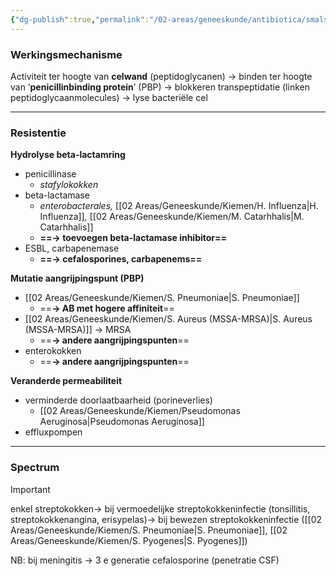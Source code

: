 ```yaml
---
{"dg-publish":true,"permalink":"/02-areas/geneeskunde/antibiotica/smalspectrum-penicilline/","noteIcon":"","created":"2024-11-24T10:57:20.583+01:00","updated":"2024-12-29T13:58:43.313+01:00"}
---
```


### Werkingsmechanisme

Activiteit ter hoogte van **celwand** (peptidoglycanen) → binden ter hoogte van ‘**penicillinbinding protein**’ (PBP) → blokkeren transpeptidatie (linken peptidoglycaanmolecules) → lyse bacteriële cel

  

---

  

### Resistentie

**Hydrolyse beta-lactamring**

- penicillinase
    - _stafylokokken_
- beta-lactamase
    - _enterobacterales,_ [[02 Areas/Geneeskunde/Kiemen/H. Influenza\|H. Influenza]]_,_ [[02 Areas/Geneeskunde/Kiemen/M. Catarhhalis\|M. Catarhhalis]]
    - **==→ toevoegen beta-lactamase inhibitor==**
- ESBL, carbapenemase
    - **==→ cefalosporines, carbapenems==**

  

**Mutatie aangrijpingspunt (PBP)**

- [[02 Areas/Geneeskunde/Kiemen/S. Pneumoniae\|S. Pneumoniae]]
    - ==**→ AB met hogere affiniteit**==
- [[02 Areas/Geneeskunde/Kiemen/S. Aureus (MSSA-MRSA)\|S. Aureus (MSSA-MRSA)]] → MRSA
    - ==**→ andere aangrijpingspunten**==
- enterokokken
    - ==**→ andere aangrijpingspunten**==

  

**Veranderde permeabiliteit**

- verminderde doorlaatbaarheid (porineverlies)
    - [[02 Areas/Geneeskunde/Kiemen/Pseudomonas Aeruginosa\|Pseudomonas Aeruginosa]]
- effluxpompen

---

  

### Spectrum

> [!important]  
> enkel streptokokken→ bij vermoedelijke streptokokkeninfectie (tonsillitis, streptokokkenangina, erisypelas)→ bij bewezen streptokokkeninfectie ([[02 Areas/Geneeskunde/Kiemen/S. Pneumoniae\|S. Pneumoniae]], [[02 Areas/Geneeskunde/Kiemen/S. Pyogenes\|S. Pyogenes]])  

  

NB: bij meningitis → 3 e generatie cefalosporine (penetratie CSF)